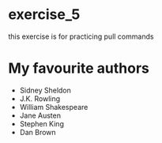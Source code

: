 # exercise_5
this exercise is for practicing pull commands
# My favourite authors
- Sidney Sheldon
- J.K. Rowling
- William Shakespeare
- Jane Austen
- Stephen King
- Dan Brown
